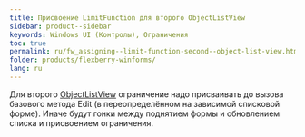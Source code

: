 ```yaml
---
title: Присвоение LimitFunction для второго ObjectListView
sidebar: product--sidebar
keywords: Windows UI (Контролы), Ограничения
toc: true
permalink: ru/fw_assigning--limit-function-second--object-list-view.html
folder: products/flexberry-winforms/
lang: ru
---
```


Для второго [ObjectListView](object-list-view.html) ограничение надо присваивать до вызова базового метода Edit (в переопределённом на зависимой списковой форме). Иначе будут гонки между поднятием формы и обновлением списка и присвоением ограничения.